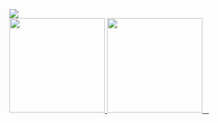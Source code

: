 <div style="display: inline-block;" align="center">
<a href="https://medium.com/@gabbyramosbr2" target="_blank" rel="noopener">
  <img src="https://img.shields.io/badge/Medium-12100E?style=for-the-badge&logo=medium&logoColor=white" target="_blank">
</a>
</div><br />

<div style="display: inline-block;" align="center">
    <a href="https://github.com/anuraghazra/convoychat">
    <img height="170" src= "https://github-readme-stats.vercel.app/api?username=yalza&hide=issues&show_icons=true&theme=material-palenight" />
    <a href="https://github.com/anuraghazra/convoychat">
    <img height="170" src="https://github-readme-stats.vercel.app/api/top-langs?username=yalza&layout=compact&langs_count=8&card_width=320&show_icons=true&theme=material-palenight" />
  </a> 
</div>

